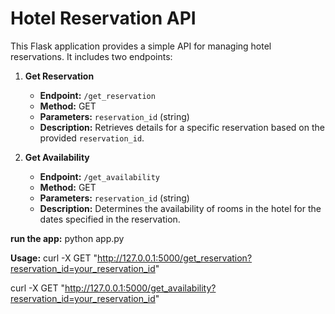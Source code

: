 # Hotel Reservation API

This Flask application provides a simple API for managing hotel reservations. 
It includes two endpoints:

1. **Get Reservation**
   - **Endpoint:** `/get_reservation`
   - **Method:** GET
   - **Parameters:** `reservation_id` (string)
   - **Description:** Retrieves details for a specific reservation based on the provided `reservation_id`.

2. **Get Availability**
   - **Endpoint:** `/get_availability`
   - **Method:** GET
   - **Parameters:** `reservation_id` (string)
   - **Description:** Determines the availability of rooms in the hotel for the dates specified in the reservation.

**run the app:**
python app.py

**Usage:**
curl -X GET "http://127.0.0.1:5000/get_reservation?reservation_id=your_reservation_id"

curl -X GET "http://127.0.0.1:5000/get_availability?reservation_id=your_reservation_id"

